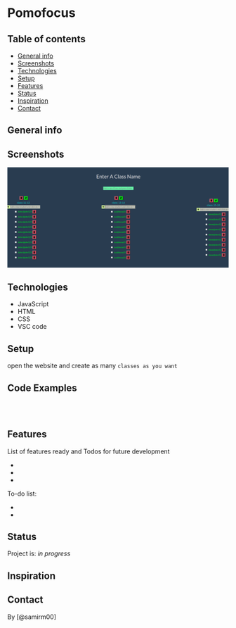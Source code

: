 # Pomofocus


> 

## Table of contents
* [General info](#general-info)
* [Screenshots](#screenshots)
* [Technologies](#technologies)
* [Setup](#setup)
* [Features](#features)
* [Status](#status)
* [Inspiration](#inspiration)
* [Contact](#contact)

## General info

## Screenshots
![Example screenshot](public/assests/screenShot.png)

## Technologies
* JavaScript
* HTML
* CSS
* VSC code


## Setup
open the website and create as many `classes as you want`

## Code Examples

```js

  

```


## Features
List of features ready and Todos for future development

* 
* 
* 

To-do list:

* 
* 

## Status
Project is: _in progress_

## Inspiration



## Contact
By [@samirm00] 
